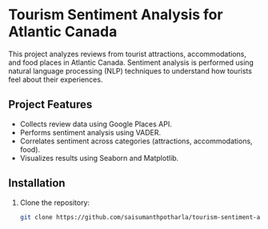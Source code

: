 # Tourism Sentiment Analysis for Atlantic Canada

This project analyzes reviews from tourist attractions, accommodations, and food places in Atlantic Canada. Sentiment analysis is performed using natural language processing (NLP) techniques to understand how tourists feel about their experiences.

## Project Features
- Collects review data using Google Places API.
- Performs sentiment analysis using VADER.
- Correlates sentiment across categories (attractions, accommodations, food).
- Visualizes results using Seaborn and Matplotlib.

## Installation
1. Clone the repository:
   ```bash
   git clone https://github.com/saisumanthpotharla/tourism-sentiment-analysis-atlantic-canada.git
